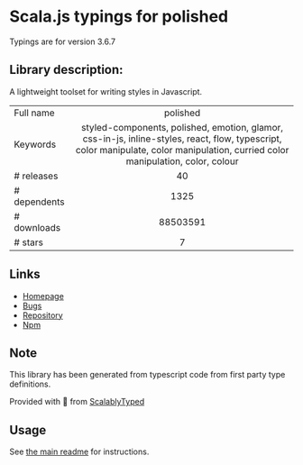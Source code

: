 
# Scala.js typings for polished

Typings are for version 3.6.7

## Library description:
A lightweight toolset for writing styles in Javascript.

|                    |                 |
| ------------------ | :-------------: |
| Full name          | polished |
| Keywords           | styled-components, polished, emotion, glamor, css-in-js, inline-styles, react, flow, typescript, color manipulate, color manipulation, curried color manipulation, color, colour |
| # releases         | 40 |
| # dependents       | 1325 |
| # downloads        | 88503591 |
| # stars            | 7 |

## Links
- [Homepage](https://polished.js.org/)
- [Bugs](https://github.com/styled-components/polished/issues)
- [Repository](https://github.com/styled-components/polished)
- [Npm](https://www.npmjs.com/package/polished)
    


## Note
This library has been generated from typescript code from first party type definitions.

Provided with :purple_heart: from [ScalablyTyped](https://github.com/oyvindberg/ScalablyTyped)

## Usage
See [the main readme](../../readme.md) for instructions.


